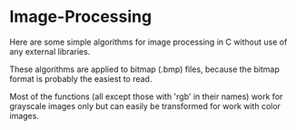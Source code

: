 # Image-Processing

Here are some simple algorithms for image processing in C without use of any external libraries.

These algorithms are applied to bitmap (.bmp) files, because the bitmap format is probably the easiest to read. 

Most of the functions (all except those with 'rgb' in their names)
work for grayscale images only but can easily be transformed for work with color images.
